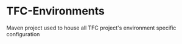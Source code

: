 # TFC-Environments

Maven project used to house all TFC project's environment specific configuration